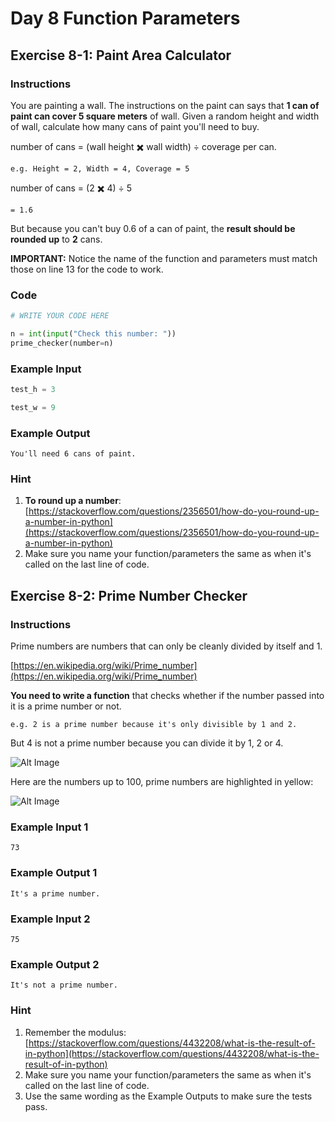# Day 8 Function Parameters

## Exercise 8-1: Paint Area Calculator

### Instructions

You are painting a wall. The instructions on the paint can says that **1 can of paint can cover 5 square meters** of wall. Given a random height and width of wall, calculate how many cans of paint you'll need to buy.

number of cans = (wall height ✖️ wall width) ÷ coverage per can.

    e.g. Height = 2, Width = 4, Coverage = 5

number of cans = (2 ✖️ 4) ÷ 5

    = 1.6

But because you can't buy 0.6 of a can of paint, the **result should be rounded up** to **2** cans.

**IMPORTANT:** Notice the name of the function and parameters must match those on line 13 for the code to work.

### Code

```python
# WRITE YOUR CODE HERE

n = int(input("Check this number: "))
prime_checker(number=n)
```

### Example Input

```python
test_h = 3
```

```python
test_w = 9
```

### Example Output

    You'll need 6 cans of paint.

### Hint

1. **To round up a number**: [https://stackoverflow.com/questions/2356501/how-do-you-round-up-a-number-in-python](https://stackoverflow.com/questions/2356501/how-do-you-round-up-a-number-in-python)
2. Make sure you name your function/parameters the same as when it's called on the last line of code.

## Exercise 8-2: Prime Number Checker

### Instructions

Prime numbers are numbers that can only be cleanly divided by itself and 1.

[https://en.wikipedia.org/wiki/Prime_number](https://en.wikipedia.org/wiki/Prime_number)

**You need to write a function** that checks whether if the number passed into it is a prime number or not.

    e.g. 2 is a prime number because it's only divisible by 1 and 2.

But 4 is not a prime number because you can divide it by 1, 2 or 4.

![Alt Image](https://cdn.fs.teachablecdn.com/s0gceS97QD6MP5RUT49H)

Here are the numbers up to 100, prime numbers are highlighted in yellow:

![Alt Image](https://cdn.fs.teachablecdn.com/NZqVclSt2qAe8KhTsUtw)

### Example Input 1

    73

### Example Output 1

    It's a prime number.

### Example Input 2

    75

### Example Output 2

    It's not a prime number.

### Hint

1. Remember the modulus: [https://stackoverflow.com/questions/4432208/what-is-the-result-of-in-python](https://stackoverflow.com/questions/4432208/what-is-the-result-of-in-python)
2. Make sure you name your function/parameters the same as when it's called on the last line of code.
3. Use the same wording as the Example Outputs to make sure the tests pass.

